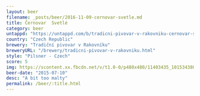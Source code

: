```yaml
---
layout: beer
filename: _posts/beer/2016-11-09-cernovar-svetle.md
title: Černovar  Svetlé
category: beer
untappd: "https://untappd.com/b/tradicni-pivovar-v-rakovniku-cernovar-svetle/459676"
country: "Czech Republic"
brewery: "Tradiční pivovar v Rakovníku"
breweryURL: "/brewery/tradicni-pivovar-v-rakovniku.html"
style: "Pilsner - Czech"
score: 5
img: https://scontent.xx.fbcdn.net/v/t1.0-0/p480x480/11403435_10153438035523745_1440324413921244933_n.jpg?oh=1c2a8e34160a02f5dfebd3ede01a6d57&oe=5A21B90F
beer-date: "2015-07-10"
desc: "A bit too malty"
permalink: /beer/:title.html
---
```

